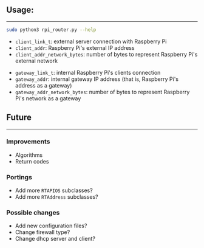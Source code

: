 ## Usage:
--------------

``` bash
sudo python3 rpi_router.py --help
```

- `client_link_t`: external server connection with Raspberry Pi
- `client_addr`: Raspberry Pi's external IP address
- `client_addr_network_bytes`: number of bytes to represent Raspberry Pi's external network
>
- `gateway_link_t`: internal Raspberry Pi's clients connection
- `gateway_addr`: internal gateway IP address (that is, Raspberry Pi's address as a gateway)
- `gateway_addr_network_bytes`: number of bytes to represent Raspberry Pi's network as a gateway

## Future
--------------

### Improvements

- Algorithms
- Return codes

### Portings

- Add more `RTAPIOS` subclasses?
- Add more `RTAddress` subclasses?

### Possible changes

- Add new configuration files?
- Change firewall type?
- Change dhcp server and client?
